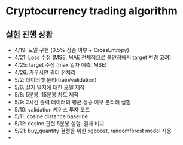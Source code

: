 # Cryptocurrency trading algorithm

## 실험 진행 상황

- 4/19: 모델 구현 (0.5% 상승 여부 + CrossEntropy)
- 4/21: Loss 수정 (MSE, MAE 전체적으로 불안정해서 target 변경 고려)
- 4/25: target 수정 (max 일자 예측, MSE)
- 4/26: 가우시안 필터 전처리
- 5/2: 데이터셋 분리(train/validation)
- 5/6: 살지 말지에 대한 모델 제작
- 5/8: 5분봉, 15분봉 차트 제작
- 5/9: 2시간 출력 데이터의 평균 상승 여부 분리해 실험 
- 5/10: validation 케이스 투자 코드
- 5/11: cosine distance baseline
- 5/12: cosine 관련 5분봉 실험, 결과 비교
- 5/21: buy_quantity 결정을 위한 xgboost, randomforest model 사용
-
